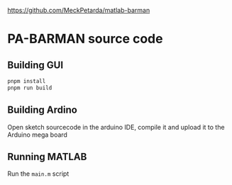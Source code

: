 https://github.com/MeckPetarda/matlab-barman

# PA-BARMAN source code

## Building GUI

```bash
pnpm install
pnpm run build
```

## Building Ardino

Open sketch sourcecode in the arduino IDE, compile it and upload it to the Arduino mega board

## Running MATLAB

Run the `main.m` script

